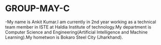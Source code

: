 # GROUP-MAY-C
-My name is Ankit Kumar.I am currently in 2nd year working as a technical team member in ISTE at Haldia Institute of technology.My department is Computer Science and Engineering(Artificial Intelligence and Machine Learning).My hometwon is Bokaro Steel City (Jharkhand).
